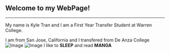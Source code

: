 Welcome to my WebPage!
---
---

My name is Kyle Tran and I am a First Year Transfer Student at Warren College. 

I am from San Jose, California and I transfered from De Anza College
![Image](https://upload.wikimedia.org/wikipedia/commons/5/51/Evergreen_Village_Square%2C_San_Jose_%28cropped1%29.jpg)
![Image](https://upload.wikimedia.org/wikipedia/commons/thumb/b/be/De_Anza_College_logo.svg/1200px-De_Anza_College_logo.svg.png)
I like to ****SLEEP**** and read ****MANGA****
